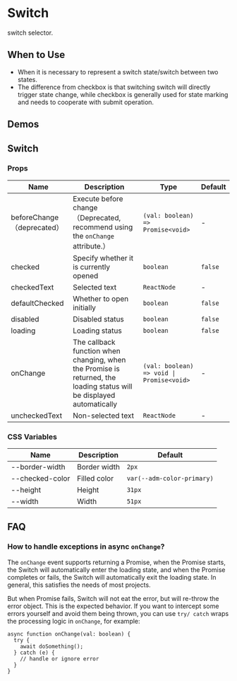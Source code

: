 # Switch

switch selector.

## When to Use

- When it is necessary to represent a switch state/switch between two states.
- The difference from checkbox is that switching switch will directly trigger state change, while checkbox is generally used for state marking and needs to cooperate with submit operation.

## Demos

<code src="./demos/demo1.tsx"></code>

<code src="./demos/demo2.tsx"></code>

## Switch

### Props

| Name | Description | Type | Default |
| --- | --- | --- | --- |
| beforeChange（deprecated） | Execute before change （Deprecated, recommend using the `onChange` attribute.） | `(val: boolean) => Promise<void>` | - |
| checked | Specify whether it is currently opened | `boolean` | `false` |
| checkedText | Selected text | `ReactNode` | - |
| defaultChecked | Whether to open initially | `boolean` | `false` |
| disabled | Disabled status | `boolean` | `false` |
| loading | Loading status | `boolean` | `false` |
| onChange | The callback function when changing, when the Promise is returned, the loading status will be displayed automatically | `(val: boolean) => void \| Promise<void>` | - |
| uncheckedText | Non-selected text | `ReactNode` | - |

### CSS Variables

| Name            | Description  | Default                    |
| --------------- | ------------ | -------------------------- |
| --border-width  | Border width | `2px`                      |
| --checked-color | Filled color | `var(--adm-color-primary)` |
| --height        | Height       | `31px`                     |
| --width         | Width        | `51px`                     |

## FAQ

### How to handle exceptions in async `onChange`?

The `onChange` event supports returning a Promise, when the Promise starts, the Switch will automatically enter the loading state, and when the Promise completes or fails, the Switch will automatically exit the loading state. In general, this satisfies the needs of most projects.

But when Promise fails, Switch will not eat the error, but will re-throw the error object. This is the expected behavior. If you want to intercept some errors yourself and avoid them being thrown, you can use `try/ catch` wraps the processing logic in `onChange`, for example:

```tsx
async function onChange(val: boolean) {
  try {
    await doSomething();
  } catch (e) {
    // handle or ignore error
  }
}
```
